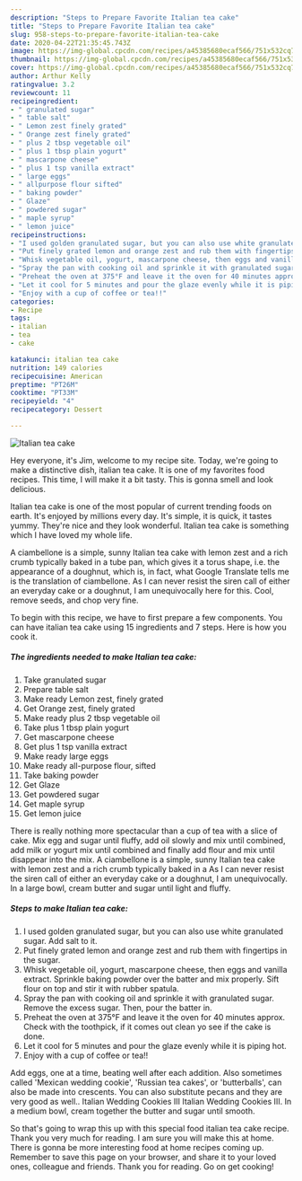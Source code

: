 ```yaml
---
description: "Steps to Prepare Favorite Italian tea cake"
title: "Steps to Prepare Favorite Italian tea cake"
slug: 958-steps-to-prepare-favorite-italian-tea-cake
date: 2020-04-22T21:35:45.743Z
image: https://img-global.cpcdn.com/recipes/a45385680ecaf566/751x532cq70/italian-tea-cake-recipe-main-photo.jpg
thumbnail: https://img-global.cpcdn.com/recipes/a45385680ecaf566/751x532cq70/italian-tea-cake-recipe-main-photo.jpg
cover: https://img-global.cpcdn.com/recipes/a45385680ecaf566/751x532cq70/italian-tea-cake-recipe-main-photo.jpg
author: Arthur Kelly
ratingvalue: 3.2
reviewcount: 11
recipeingredient:
- " granulated sugar"
- " table salt"
- " Lemon zest finely grated"
- " Orange zest finely grated"
- " plus 2 tbsp vegetable oil"
- " plus 1 tbsp plain yogurt"
- " mascarpone cheese"
- " plus 1 tsp vanilla extract"
- " large eggs"
- " allpurpose flour sifted"
- " baking powder"
- " Glaze"
- " powdered sugar"
- " maple syrup"
- " lemon juice"
recipeinstructions:
- "I used golden granulated sugar, but you can also use white granulated sugar. Add salt to it."
- "Put finely grated lemon and orange zest and rub them with fingertips in the sugar."
- "Whisk vegetable oil, yogurt, mascarpone cheese, then eggs and vanilla extract. Sprinkle baking powder over the batter and mix properly. Sift flour on top and stir it with rubber spatula."
- "Spray the pan with cooking oil and sprinkle it with granulated sugar. Remove the excess sugar. Then, pour the batter in."
- "Preheat the oven at 375°F and leave it the oven for 40 minutes approx. Check with the toothpick, if it comes out clean yo see if the cake is done."
- "Let it cool for 5 minutes and pour the glaze evenly while it is piping hot."
- "Enjoy with a cup of coffee or tea!!"
categories:
- Recipe
tags:
- italian
- tea
- cake

katakunci: italian tea cake 
nutrition: 149 calories
recipecuisine: American
preptime: "PT26M"
cooktime: "PT33M"
recipeyield: "4"
recipecategory: Dessert

---
```



![Italian tea cake](https://img-global.cpcdn.com/recipes/a45385680ecaf566/751x532cq70/italian-tea-cake-recipe-main-photo.jpg)

Hey everyone, it's Jim, welcome to my recipe site. Today, we're going to make a distinctive dish, italian tea cake. It is one of my favorites food recipes. This time, I will make it a bit tasty. This is gonna smell and look delicious.

Italian tea cake is one of the most popular of current trending foods on earth. It's enjoyed by millions every day. It's simple, it is quick, it tastes yummy. They're nice and they look wonderful. Italian tea cake is something which I have loved my whole life.

A ciambellone is a simple, sunny Italian tea cake with lemon zest and a rich crumb typically baked in a tube pan, which gives it a torus shape, i.e. the appearance of a doughnut, which is, in fact, what Google Translate tells me is the translation of ciambellone. As I can never resist the siren call of either an everyday cake or a doughnut, I am unequivocally here for this. Cool, remove seeds, and chop very fine.


To begin with this recipe, we have to first prepare a few components. You can have italian tea cake using 15 ingredients and 7 steps. Here is how you cook it.

<!--inarticleads1-->

##### The ingredients needed to make Italian tea cake:

1. Take  granulated sugar
1. Prepare  table salt
1. Make ready  Lemon zest, finely grated
1. Get  Orange zest, finely grated
1. Make ready  plus 2 tbsp vegetable oil
1. Take  plus 1 tbsp plain yogurt
1. Get  mascarpone cheese
1. Get  plus 1 tsp vanilla extract
1. Make ready  large eggs
1. Make ready  all-purpose flour, sifted
1. Take  baking powder
1. Get  Glaze
1. Get  powdered sugar
1. Get  maple syrup
1. Get  lemon juice


There is really nothing more spectacular than a cup of tea with a slice of cake. Mix egg and sugar until fluffy, add oil slowly and mix until combined, add milk or yogurt mix until combined and finally add flour and mix until disappear into the mix. A ciambellone is a simple, sunny Italian tea cake with lemon zest and a rich crumb typically baked in a As I can never resist the siren call of either an everyday cake or a doughnut, I am unequivocally. In a large bowl, cream butter and sugar until light and fluffy. 

<!--inarticleads2-->

##### Steps to make Italian tea cake:

1. I used golden granulated sugar, but you can also use white granulated sugar. Add salt to it.
1. Put finely grated lemon and orange zest and rub them with fingertips in the sugar.
1. Whisk vegetable oil, yogurt, mascarpone cheese, then eggs and vanilla extract. Sprinkle baking powder over the batter and mix properly. Sift flour on top and stir it with rubber spatula.
1. Spray the pan with cooking oil and sprinkle it with granulated sugar. Remove the excess sugar. Then, pour the batter in.
1. Preheat the oven at 375°F and leave it the oven for 40 minutes approx. Check with the toothpick, if it comes out clean yo see if the cake is done.
1. Let it cool for 5 minutes and pour the glaze evenly while it is piping hot.
1. Enjoy with a cup of coffee or tea!!


Add eggs, one at a time, beating well after each addition. Also sometimes called &#39;Mexican wedding cookie&#39;, &#39;Russian tea cakes&#39;, or &#39;butterballs&#39;, can also be made into crescents. You can also substitute pecans and they are very good as well.. Italian Wedding Cookies III Italian Wedding Cookies III. In a medium bowl, cream together the butter and sugar until smooth. 

So that's going to wrap this up with this special food italian tea cake recipe. Thank you very much for reading. I am sure you will make this at home. There is gonna be more interesting food at home recipes coming up. Remember to save this page on your browser, and share it to your loved ones, colleague and friends. Thank you for reading. Go on get cooking!
